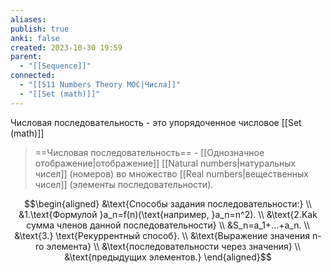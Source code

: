 ```yaml
---
aliases: 
publish: true
anki: false
created: 2023-10-30 19:59
parent:
  - "[[Sequence]]"
connected:
  - "[[511 Numbers Theory MOC|Числа]]"
  - "[[Set (math)]]"
---
```

Числовая последовательность - это упорядоченное числовое [[Set (math)]]

> ==Числовая последовательность== -  [[Однозначное отображение|отображение]] [[Natural numbers|натуральных чисел]]  (номеров) во множество [[Real numbers|вещественных чисел]]  (элементы последовательности).

$$\begin{aligned}
&\text{Cnocoбы задания последовательности:} \\
&1.\text{Формулой }a_n=f(n)(\text{например, }a_n=n^2). \\
&\text{2.Kak cyммa членов данной последовательности} \\
&S_n=a_1+...+a_n. \\
&\text{3.} \text{Рекуррентный способ}.  \\
&\text{Bыpaжение значения n-ro элементa} \\
&\text{последовательности через значения} \\
&\text{предыдущих элементов.}
\end{aligned}$$

